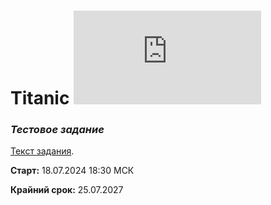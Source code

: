 # Titanic  ![progress](http://www.yarntomato.com/percentbarmaker/button.php?barPosition=40&leftFill=%23FF0000 "progress")
### _Тестовое задание_
[Текст задания](https://sites.google.com/iteratia.com/java-test-titanic/).

**Старт:** 18.07.2024 18:30 МСК

**Крайний срок:** 25.07.2027
